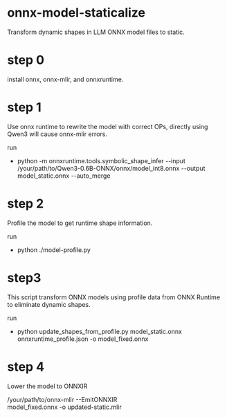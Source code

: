 # onnx-model-staticalize
Transform dynamic shapes in LLM ONNX model files to static.

# step 0
install onnx, onnx-mlir, and onnxruntime.

# step 1
Use onnx runtime to rewrite the model with correct OPs, directly using Qwen3 will cause onnx-mlir errors.
 
run 
- python -m onnxruntime.tools.symbolic_shape_infer --input /your/path/to/Qwen3-0.6B-ONNX/onnx/model_int8.onnx --output model_static.onnx --auto_merge

# step 2
Profile the model to get runtime shape information.

run
- python ./model-profile.py


# step3

This script transform ONNX models using profile data from ONNX Runtime to eliminate dynamic shapes.

run 
- python update_shapes_from_profile.py model_static.onnx onnxruntime_profile.json -o model_fixed.onnx

# step 4

Lower the model to ONNXIR

/your/path/to/onnx-mlir --EmitONNXIR \
model_fixed.onnx -o updated-static.mlir